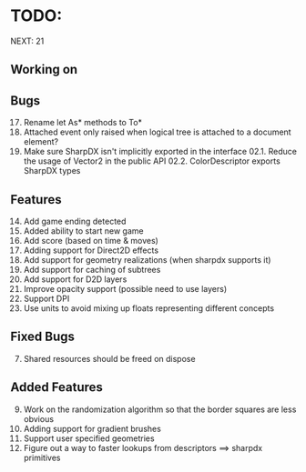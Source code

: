 ﻿TODO:
=====

NEXT: 21

Working on
----------

Bugs
----
17. Rename let As* methods to To*
01. Attached event only raised when logical tree is attached to a document element?
02. Make sure SharpDX isn't implicitly exported in the interface
02.1. Reduce the usage of Vector2 in the public API
02.2. ColorDescriptor exports SharpDX types


Features
--------
14. Add game ending detected
15. Added ability to start new game
16. Add score (based on time & moves)
12. Adding support for Direct2D effects
04. Add support for geometry realizations (when sharpdx supports it)
05. Add support for caching of subtrees
18. Add support for D2D layers
19. Improve opacity support (possible need to use layers)
20. Support DPI
06. Use units to avoid mixing up floats representing different concepts


Fixed Bugs
----------
07. Shared resources should be freed on dispose

Added Features
--------------
09. Work on the randomization algorithm so that the border squares are less obvious
11. Adding support for gradient brushes
10. Support user specified geometries
03. Figure out a way to faster lookups from descriptors ==> sharpdx primitives
